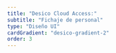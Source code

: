 ```yaml
---
title: "Desico Cloud Access:"
subtitle: "Fichaje de personal"
type: "Diseño UI"
cardGradient: "desico-gradient-2"
order: 3
---
```

